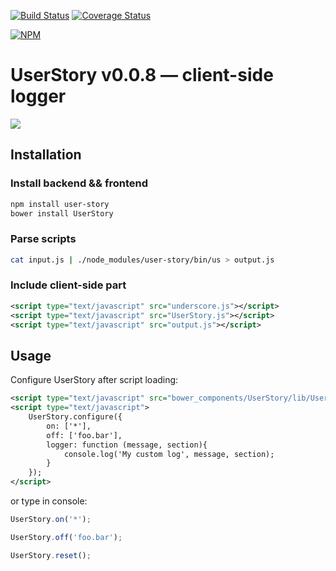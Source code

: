 [![Build Status](https://secure.travis-ci.org/piumosso/UserStory.png)](http://travis-ci.org/piumosso/UserStory)
[![Coverage Status](https://coveralls.io/repos/piumosso/UserStory/badge.png)](https://coveralls.io/r/piumosso/UserStory)

[![NPM](https://nodei.co/npm/user-story.png)](https://nodei.co/npm/user-story/)


# UserStory v0.0.8 — client-side logger

![](https://raw.github.com/piumosso/UserStory/master/example/example.png)


## Installation


### Install backend && frontend

```bash
npm install user-story
bower install UserStory
```


### Parse scripts

```bash
cat input.js | ./node_modules/user-story/bin/us > output.js
```


### Include client-side part

```xml
<script type="text/javascript" src="underscore.js"></script>
<script type="text/javascript" src="UserStory.js"></script>
<script type="text/javascript" src="output.js"></script>
```


## Usage


Configure UserStory after script loading:

```xml
<script type="text/javascript" src="bower_components/UserStory/lib/UserStory.js"></script>
<script type="text/javascript">
    UserStory.configure({
        on: ['*'],
        off: ['foo.bar'],
        logger: function (message, section){
            console.log('My custom log', message, section);
        }
    });
</script>
```

or type in console:


```javascript
UserStory.on('*');
```

```javascript
UserStory.off('foo.bar');
```

```javascript
UserStory.reset();
```
